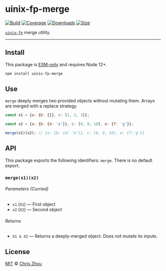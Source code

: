 # uinix-fp-merge

[![Build][build-badge]][build]
[![Coverage][coverage-badge]][coverage]
[![Downloads][downloads-badge]][downloads]
[![Size][bundle-size-badge]][bundle-size]

[`uinix-fp`][uinix-fp] merge utility.

---

## Install

This package is [ESM-only][] and requires Node 12+.

```sh
npm install uinix-fp-merge
```

## Use

`merge` deeply merges two provided objects without mutating them.  Arrays are merged with a replace strategy.

```js
const x1 = {a: {b: {}}, c: [1, 2, 3]};

const x2 = {a: {b: {d: 'e'}}, c: [8, 9, 10], e: {f: 'g'}};

merge(x1)(x2); // {a: {b: {d: 'e'}}, c: [8, 9, 10], e: {f:'g'}}
```

## API

This package exports the following identifiers: `merge`.  There is no default export.

### `merge(x1)(x2)`

###### Parameters (Curried)
- `x1` (`X1`) — First object
- `x2` (`X2`) — Second object

###### Returns
- `X1 & X2` — Returns a deeply-merged object.  Does not mutate its inputs.

## License

[MIT][license] © [Chris Zhou][author]

<!-- project -->
[author]: https://github.com/chrisrzhou
[license]: https://github.com/uinix-js/uinix-fp/blob/main/license
[build]: https://github.com/uinix-js/uinix-fp/actions
[build-badge]: https://github.com/uinix-js/uinix-fp/workflows/main/badge.svg
[coverage]: https://codecov.io/github/uinix-js/uinix-fp
[coverage-badge]: https://img.shields.io/codecov/c/github/uinix-js/uinix-fp.svg
[downloads]: https://www.npmjs.com/package/uinix-fp-merge
[downloads-badge]: https://img.shields.io/npm/dm/uinix-fp-merge.svg
[bundle-size]: https://bundlephobia.com/result?p=uinix-fp-merge
[bundle-size-badge]: https://img.shields.io/bundlephobia/minzip/uinix-fp-merge.svg

<!-- defs -->
[ESM-only]: https://gist.github.com/sindresorhus/a39789f98801d908bbc7ff3ecc99d99c
[uinix-fp]: https://github.com/uinix-js/uinix-fp
